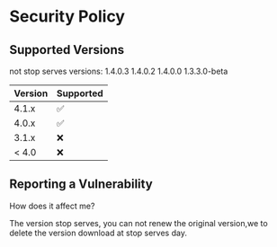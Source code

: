 # Security Policy

## Supported Versions

not stop serves versions:
1.4.0.3
1.4.0.2
1.4.0.0
1.3.3.0-beta

| Version | Supported          |
| ------- | ------------------ |
| 4.1.x   | :white_check_mark: |
| 4.0.x   | :white_check_mark: |
| 3.1.x   | :x:                |
| < 4.0   | :x:                |

## Reporting a Vulnerability

How does it affect me?

The version stop serves, you can not renew the original version,we to delete the version download at stop serves day.
